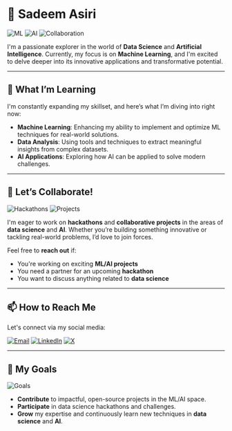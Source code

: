 # 🎀 Sadeem Asiri

![ML](https://img.shields.io/badge/Machine_Learning-Exploring-orange?style=flat-square&logo=python&logoColor=white)
![AI](https://img.shields.io/badge/Artificial_Intelligence-Passionate-purple?style=flat-square&logo=artstation&logoColor=white)
![Collaboration](https://img.shields.io/badge/Collaboration-Welcome-brightgreen?style=flat-square&logo=handshake&logoColor=white)

I'm a passionate explorer in the world of **Data Science** and **Artificial Intelligence**. Currently, my focus is on **Machine Learning**, and I'm excited to delve deeper into its innovative applications and transformative potential.

---

## 🌱 What I’m Learning

I'm constantly expanding my skillset, and here’s what I’m diving into right now:

- **Machine Learning**: Enhancing my ability to implement and optimize ML techniques for real-world solutions.
- **Data Analysis**: Using tools and techniques to extract meaningful insights from complex datasets.
- **AI Applications**: Exploring how AI can be applied to solve modern challenges.

---

## 🤝 Let’s Collaborate!

![Hackathons](https://img.shields.io/badge/Hackathons-Let's_Build-yellow?style=for-the-badge&logo=hackaday&logoColor=black)
![Projects](https://img.shields.io/badge/Projects-Open_to_Join-teal?style=for-the-badge&logo=github&logoColor=white)

I'm eager to work on **hackathons** and **collaborative projects** in the areas of **data science** and **AI**. Whether you’re building something innovative or tackling real-world problems, I’d love to join forces. 

Feel free to **reach out** if:
- You're working on exciting **ML/AI projects**
- You need a partner for an upcoming **hackathon**
- You want to discuss anything related to **data science**


---

## 📫 How to Reach Me

Let's connect via my social media:

[![Email](https://img.shields.io/badge/Email-sadeemasiri21%40gmail.com-red?style=flat-square&logo=gmail&logoColor=white)](mailto:sadeemasiri21@gmail.com)
[![LinkedIn](https://img.shields.io/badge/LinkedIn-Sadeem_Asiri-blue?style=flat-square&logo=linkedin&logoColor=white)](https://www.linkedin.com/in/sadeemasiri2003)
[![X](https://img.shields.io/badge/X-%40sadjmm-black?style=flat-square&logo=x&logoColor=white)](https://x.com/sadjmm)

---

## 🎯 My Goals

![Goals](https://img.shields.io/badge/Goals-Achieving_Impact-brightgreen?style=for-the-badge&logo=target&logoColor=white)

- **Contribute** to impactful, open-source projects in the ML/AI space.
- **Participate** in data science hackathons and challenges.
- **Grow** my expertise and continuously learn new techniques in **data science** and **AI**.

